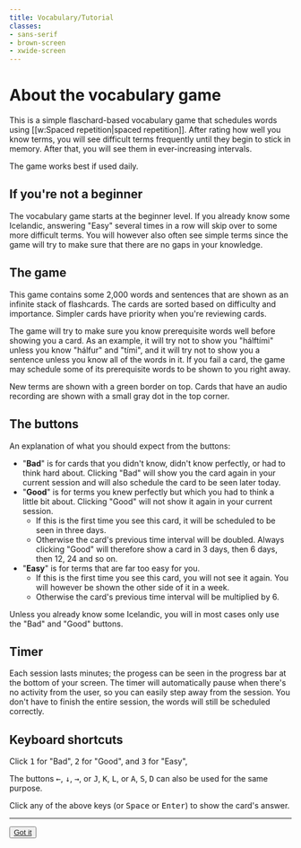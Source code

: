 ```yaml
---
title: Vocabulary/Tutorial
classes:
- sans-serif
- brown-screen
- xwide-screen
---
```


# About the vocabulary game

This is a simple flaschard-based vocabulary game that schedules words using [[w:Spaced repetition|spaced repetition]].
After rating how well you know terms, you will see difficult terms frequently until they begin to stick in memory. After that, you will see them in ever-increasing intervals.

The game works best if used daily.

## If you're not a beginner

The vocabulary game starts at the beginner level. If you already know some Icelandic, answering "Easy" several times in a row will skip over to some more difficult terms. You will however also often see simple terms since the game will try to make sure that there are no gaps in your knowledge.

## The game

This game contains some 2,000 words and sentences that are shown as an infinite stack of flashcards. The cards are sorted based on difficulty and importance. Simpler cards have priority when you're reviewing cards.

The game will try to make sure you know prerequisite words well before showing you a card. As an example, it will try not to show you "hálftími" unless you know "hálfur" and "tími", and it will try not to show you a sentence unless you know all of the words in it. If you fail a card, the game may schedule some of its prerequisite words to be shown to you right away.

New terms are shown with a green border on top. Cards that have an audio recording are shown with a small gray dot in the top corner.

## The buttons

An explanation of what you should expect from the buttons:
- "**Bad**" is for cards that you didn't know, didn't know perfectly, or had to think hard about. Clicking "Bad" will show you the card again in your current session and will also schedule the card to be seen later today.
- "**Good**" is for terms you knew perfectly but which you had to think a little bit about. Clicking "Good" will not show it again in your current session.
  - If this is the first time you see this card, it will be scheduled to be seen in three days.
  - Otherwise the card's previous time interval will be doubled. Always clicking "Good" will therefore show a card in 3 days, then 6 days, then 12, 24 and so on.
- "**Easy**" is for terms that are far too easy for you.
  - If this is the first time you see this card, you will not see it again. You will however be shown the other side of it in a week.
  - Otherwise the card's previous time interval will be multiplied by 6.

Unless you already know some Icelandic, you will in most cases only use the "Bad" and "Good" buttons.

## Timer

Each session lasts <Constant name="EACH_SESSION_LASTS_X_MINUTES"/> minutes; the progess can be seen in the progress bar at the bottom of your screen. The timer will automatically pause when there's no activity from the user, so you can easily step away from the session. You don't have to finish the entire session, the words will still be scheduled correctly.

## Keyboard shortcuts

Click <kbd>1</kbd> for "Bad", <kbd>2</kbd> for "Good", and <kbd>3</kbd> for "Easy",

The buttons <kbd>&larr;</kbd>, <kbd>↓</kbd>, <kbd>&rarr;</kbd>, or <kbd>J</kbd>, <kbd>K</kbd>, <kbd>L</kbd>, or <kbd>A</kbd>, <kbd>S</kbd>, <kbd>D</kbd> can also be used for the same purpose.

Click any of the above keys (or <kbd>Space</kbd> or <kbd>Enter</kbd>) to show the card's answer.

***

<Button><a href="VOCABULARY_PLAY">Got it</a></Button>
